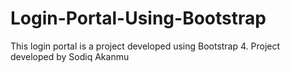 # Login-Portal-Using-Bootstrap
This login portal is a project developed using Bootstrap 4.
Project developed by Sodiq Akanmu
